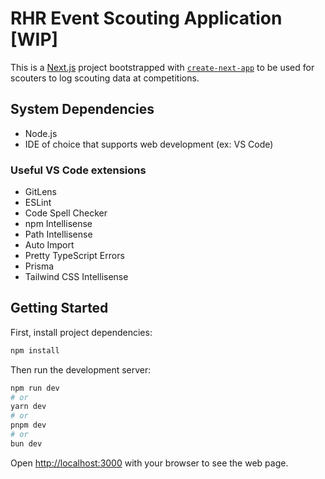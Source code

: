 # RHR Event Scouting Application [WIP]

This is a [Next.js](https://nextjs.org) project bootstrapped with [`create-next-app`](https://nextjs.org/docs/app/api-reference/cli/create-next-app) to be used for scouters to log scouting data at competitions.

## System Dependencies

- Node.js
- IDE of choice that supports web development (ex: VS Code)

### Useful VS Code extensions

- GitLens
- ESLint
- Code Spell Checker
- npm Intellisense
- Path Intellisense
- Auto Import
- Pretty TypeScript Errors
- Prisma
- Tailwind CSS Intellisense

## Getting Started

First, install project dependencies:

```bash
npm install
```

Then run the development server:

```bash
npm run dev
# or
yarn dev
# or
pnpm dev
# or
bun dev
```

Open [http://localhost:3000](http://localhost:3000) with your browser to see the web page.
